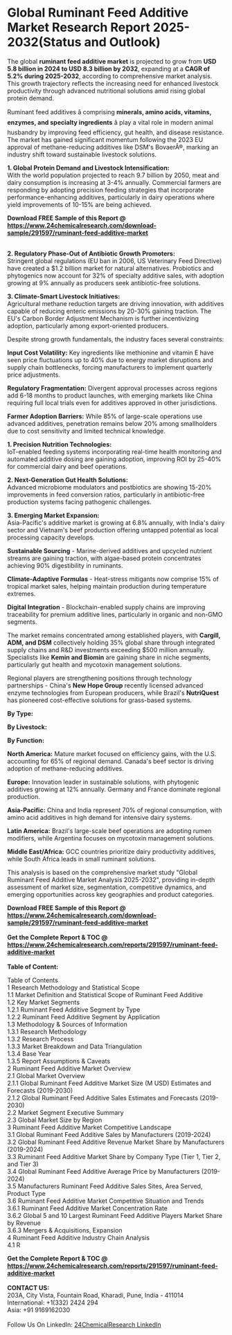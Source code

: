 <h1>Global Ruminant Feed Additive Market Research Report 2025-2032(Status and Outlook)</h1><p>The global <strong>ruminant feed additive market</strong> is projected to grow from <strong>USD 5.8 billion in 2024 to USD 8.3 billion by 2032</strong>, expanding at a <strong>CAGR of 5.2% during 2025-2032</strong>, according to comprehensive market analysis. This growth trajectory reflects the increasing need for enhanced livestock productivity through advanced nutritional solutions amid rising global protein demand.</p><p>Ruminant feed additives â comprising <strong>minerals, amino acids, vitamins, enzymes, and specialty ingredients</strong> â play a vital role in modern animal husbandry by improving feed efficiency, gut health, and disease resistance. The market has gained significant momentum following the 2023 EU approval of methane-reducing additives like DSM's BovaerÂ®, marking an industry shift toward sustainable livestock solutions.</p><p><strong>1. Global Protein Demand and Livestock Intensification:</strong><br>
With the world population projected to reach 9.7 billion by 2050, meat and dairy consumption is increasing at 3-4% annually. Commercial farmers are responding by adopting precision feeding strategies that incorporate performance-enhancing additives, particularly in dairy operations where yield improvements of 10-15% are being achieved.</p><div><b>Download FREE Sample of this Report @ 
            <a href="https://www.24chemicalresearch.com/download-sample/291597/ruminant-feed-additive-market">
            https://www.24chemicalresearch.com/download-sample/291597/ruminant-feed-additive-market</a></b></div><br><p><strong>2. Regulatory Phase-Out of Antibiotic Growth Promoters:</strong><br>
Stringent global regulations (EU ban in 2006, US Veterinary Feed Directive) have created a $1.2 billion market for natural alternatives. Probiotics and phytogenics now account for 32% of specialty additive sales, with adoption growing at 9% annually as producers seek antibiotic-free solutions.</p><p><strong>3. Climate-Smart Livestock Initiatives:</strong><br>
Agricultural methane reduction targets are driving innovation, with additives capable of reducing enteric emissions by 20-30% gaining traction. The EU's Carbon Border Adjustment Mechanism is further incentivizing adoption, particularly among export-oriented producers.</p><p>Despite strong growth fundamentals, the industry faces several constraints:</p><p><strong>Input Cost Volatility:</strong> Key ingredients like methionine and vitamin E have seen price fluctuations up to 40% due to energy market disruptions and supply chain bottlenecks, forcing manufacturers to implement quarterly price adjustments.</p><p><strong>Regulatory Fragmentation:</strong> Divergent approval processes across regions add 6-18 months to product launches, with emerging markets like China requiring full local trials even for additives approved in other jurisdictions.</p><p><strong>Farmer Adoption Barriers:</strong> While 85% of large-scale operations use advanced additives, penetration remains below 20% among smallholders due to cost sensitivity and limited technical knowledge.</p><p><strong>1. Precision Nutrition Technologies:</strong><br>
IoT-enabled feeding systems incorporating real-time health monitoring and automated additive dosing are gaining adoption, improving ROI by 25-40% for commercial dairy and beef operations.</p><p><strong>2. Next-Generation Gut Health Solutions:</strong><br>
Advanced microbiome modulators and postbiotics are showing 15-20% improvements in feed conversion ratios, particularly in antibiotic-free production systems facing pathogenic challenges.</p><p><strong>3. Emerging Market Expansion:</strong><br>
Asia-Pacific's additive market is growing at 6.8% annually, with India's dairy sector and Vietnam's beef production offering untapped potential as local processing capacity develops.</p><p><strong>Sustainable Sourcing</strong> - Marine-derived additives and upcycled nutrient streams are gaining traction, with algae-based protein concentrates achieving 90% digestibility in ruminants.</p><p><strong>Climate-Adaptive Formulas</strong> - Heat-stress mitigants now comprise 15% of tropical market sales, helping maintain production during temperature extremes.</p><p><strong>Digital Integration</strong> - Blockchain-enabled supply chains are improving traceability for premium additive lines, particularly in organic and non-GMO segments.</p><p>The market remains concentrated among established players, with <strong>Cargill, ADM, and DSM</strong> collectively holding 35% global share through integrated supply chains and R&amp;D investments exceeding $500 million annually. Specialists like <strong>Kemin and Biomin</strong> are gaining share in niche segments, particularly gut health and mycotoxin management solutions.</p><p>Regional players are strengthening positions through technology partnerships - China's <strong>New Hope Group</strong> recently licensed advanced enzyme technologies from European producers, while Brazil's <strong>NutriQuest</strong> has pioneered cost-effective solutions for grass-based systems.</p><p><strong>By Type:</strong></p><p><strong>By Livestock:</strong></p><p><strong>By Function:</strong></p><p><strong>North America:</strong> Mature market focused on efficiency gains, with the U.S. accounting for 65% of regional demand. Canada's beef sector is driving adoption of methane-reducing additives.</p><p><strong>Europe:</strong> Innovation leader in sustainable solutions, with phytogenic additives growing at 12% annually. Germany and France dominate regional production.</p><p><strong>Asia-Pacific:</strong> China and India represent 70% of regional consumption, with amino acid additives in high demand for intensive dairy systems.</p><p><strong>Latin America:</strong> Brazil's large-scale beef operations are adopting rumen modifiers, while Argentina focuses on mycotoxin management solutions.</p><p><strong>Middle East/Africa:</strong> GCC countries prioritize dairy productivity additives, while South Africa leads in small ruminant solutions.</p><p>This analysis is based on the comprehensive market study "Global Ruminant Feed Additive Market Analysis 2025-2032", providing in-depth assessment of market size, segmentation, competitive dynamics, and emerging opportunities across key geographies and product categories.</p><div><b>Download FREE Sample of this Report @ 
            <a href="https://www.24chemicalresearch.com/download-sample/291597/ruminant-feed-additive-market">
            https://www.24chemicalresearch.com/download-sample/291597/ruminant-feed-additive-market</a></b></div><br><div><b>Get the Complete Report & TOC @ 
            <a href="https://www.24chemicalresearch.com/reports/291597/ruminant-feed-additive-market">
            https://www.24chemicalresearch.com/reports/291597/ruminant-feed-additive-market</a></b></div><br>
            <b>Table of Content:</b><p>Table of Contents<br />
1 Research Methodology and Statistical Scope<br />
1.1 Market Definition and Statistical Scope of Ruminant Feed Additive<br />
1.2 Key Market Segments<br />
1.2.1 Ruminant Feed Additive Segment by Type<br />
1.2.2 Ruminant Feed Additive Segment by Application<br />
1.3 Methodology & Sources of Information<br />
1.3.1 Research Methodology<br />
1.3.2 Research Process<br />
1.3.3 Market Breakdown and Data Triangulation<br />
1.3.4 Base Year<br />
1.3.5 Report Assumptions & Caveats<br />
2 Ruminant Feed Additive Market Overview<br />
2.1 Global Market Overview<br />
2.1.1 Global Ruminant Feed Additive Market Size (M USD) Estimates and Forecasts (2019-2030)<br />
2.1.2 Global Ruminant Feed Additive Sales Estimates and Forecasts (2019-2030)<br />
2.2 Market Segment Executive Summary<br />
2.3 Global Market Size by Region<br />
3 Ruminant Feed Additive Market Competitive Landscape<br />
3.1 Global Ruminant Feed Additive Sales by Manufacturers (2019-2024)<br />
3.2 Global Ruminant Feed Additive Revenue Market Share by Manufacturers (2019-2024)<br />
3.3 Ruminant Feed Additive Market Share by Company Type (Tier 1, Tier 2, and Tier 3)<br />
3.4 Global Ruminant Feed Additive Average Price by Manufacturers (2019-2024)<br />
3.5 Manufacturers Ruminant Feed Additive Sales Sites, Area Served, Product Type<br />
3.6 Ruminant Feed Additive Market Competitive Situation and Trends<br />
3.6.1 Ruminant Feed Additive Market Concentration Rate<br />
3.6.2 Global 5 and 10 Largest Ruminant Feed Additive Players Market Share by Revenue<br />
3.6.3 Mergers & Acquisitions, Expansion<br />
4 Ruminant Feed Additive Industry Chain Analysis<br />
4.1 R</p><div><b>Get the Complete Report & TOC @ 
            <a href="https://www.24chemicalresearch.com/reports/291597/ruminant-feed-additive-market">
            https://www.24chemicalresearch.com/reports/291597/ruminant-feed-additive-market</a></b></div><br><b>CONTACT US:</b><br>
            203A, City Vista, Fountain Road, Kharadi, Pune, India - 411014<br>
            International: +1(332) 2424 294<br>
            Asia: +91 9169162030 <br><br>
            Follow Us On LinkedIn: <a href="https://www.linkedin.com/company/24chemicalresearch/">24ChemicalResearch LinkedIn</a>